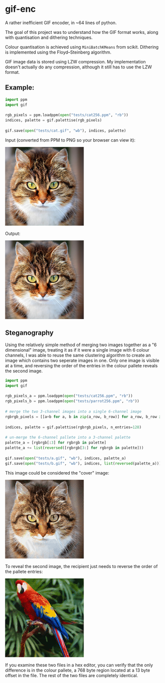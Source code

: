 # gif-enc
A rather inefficient GIF encoder, in ~64 lines of python.

The goal of this project was to understand how the GIF format works, along with quantisation and dithering techniques.

Colour quantisation is achieved using `MiniBatchKMeans` from scikit. Dithering is implemented using the Floyd–Steinberg algorithm.

GIF image data is stored using LZW compression. My implementation doesn't actually do any compression, although it still has to use the LZW format.

## Example:

```python
import ppm
import gif

rgb_pixels = ppm.loadppm(open("tests/cat256.ppm", "rb"))
indices, palette = gif.palettise(rgb_pixels)

gif.save(open("tests/cat.gif", "wb"), indices, palette)
```

Input (converted from PPM to PNG so your browser can view it):

![Example input](https://github.com/DavidBuchanan314/gif-enc/blob/master/tests/cat256.png)

Output:

![Example output](https://github.com/DavidBuchanan314/gif-enc/blob/master/tests/cat.gif)

## Steganography

Using the relatively simple method of merging two images together as a "6 dimensional" image, treating
it as if it were a single image with 6 colour channels, I was able to reuse the same clustering algorithm
to create an image which contains two seperate images in one. Only one image is visible at a time, and
reversing the order of the entries in the colour pallete reveals the second image.

```python
import ppm
import gif

rgb_pixels_a = ppm.loadppm(open("tests/cat256.ppm", "rb"))
rgb_pixels_b = ppm.loadppm(open("tests/parrot256.ppm", "rb"))

# merge the two 3-channel images into a single 6-channel image
rgbrgb_pixels = [[a+b for a, b in zip(a_row, b_row)] for a_row, b_row in zip(rgb_pixels_a ,rgb_pixels_b)]

indices, palette = gif.palettise(rgbrgb_pixels, n_entries=128)

# un-merge the 6-channel pallete into a 3-channel palette
palette_a = [rgbrgb[:3] for rgbrgb in palette]
palette_a += list(reversed([rgbrgb[3:] for rgbrgb in palette]))

gif.save(open("tests/a.gif", "wb"), indices, palette_a)
gif.save(open("tests/b.gif", "wb"), indices, list(reversed(palette_a))) # exactly the same image data, only reversed palette order
```

This image could be considered the "cover" image:

![Example input](https://github.com/DavidBuchanan314/gif-enc/blob/master/tests/a.gif)

To reveal the second image, the recipient just needs to reverse the order of the pallete entries:

![Example input](https://github.com/DavidBuchanan314/gif-enc/blob/master/tests/b.gif)

If you examine these two files in a hex editor, you can verify that the only difference is in the colour
pallete, a 768 byte region located at a 13 byte offset in the file. The rest of the two files are completely
identical.
